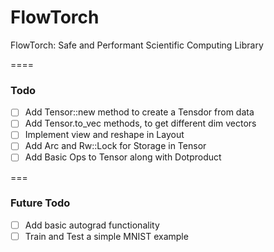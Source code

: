 # FlowTorch

FlowTorch: Safe and Performant Scientific Computing Library

====

### Todo

- [ ] Add Tensor::new method to create a Tensdor from data
- [ ] Add Tensor.to_vec methods, to get different dim vectors
- [ ] Implement view and reshape in Layout
- [ ] Add Arc and Rw::Lock for Storage in Tensor
- [ ] Add Basic Ops to Tensor along with Dotproduct

===

###  Future Todo
- [ ] Add basic autograd functionality
- [ ] Train and Test a simple MNIST example